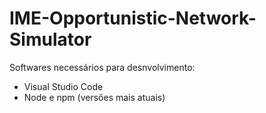 # IME-Opportunistic-Network-Simulator

Softwares necessários para desnvolvimento:
- Visual Studio Code
- Node e npm (versões mais atuais)
